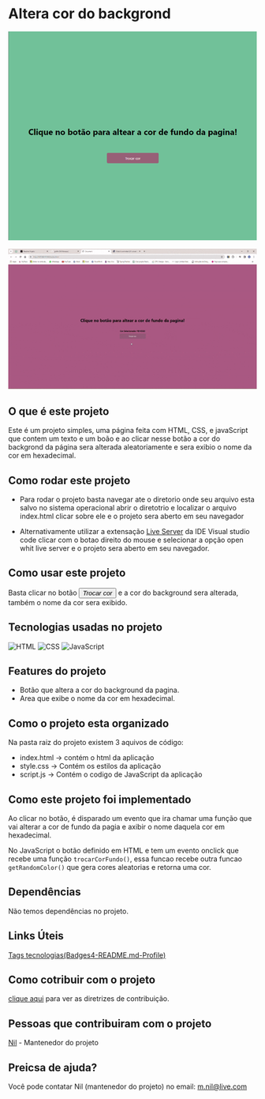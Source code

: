 # Altera cor do backgrond

![Tela inicial](./imagens/Captura%20de%20tela%202024-02-10%20142559.png)

![Aplicacão funcionando](./imagens/gif-pagina-inicial.gif)

## O que é este projeto
Este é um projeto simples, uma página feita com HTML, CSS, e javaScript que contem um texto e um boão e ao clicar nesse botão a cor do backgrond da página sera alterada aleatoriamente e sera exibio o nome da cor em hexadecimal.

## Como rodar este projeto
- Para rodar o projeto basta navegar ate o diretorio onde seu arquivo esta salvo no sistema operacional abrir o diretotrio e localizar o arquivo index.html clicar sobre ele e o projeto sera aberto em seu navegador

- Alternativamente utilizar a extensação [Live Server](https://marketplace.visualstudio.com/items?itemName=ritwickdey.LiveServer) da IDE Visual studio code clicar com o botao direito do mouse e selecionar a opção open whit live server e o projeto sera aberto em seu navegador.

## Como usar este projeto
Basta clicar no botão <button>*Trocar cor*</button>   e a cor do background sera alterada, também o nome da cor sera exibido.

## Tecnologias usadas no projeto

![HTML](https://img.shields.io/badge/HTML5-E34F26?style=for-the-badge&logo=html5&logoColor=white)
![CSS](https://img.shields.io/badge/CSS3-1572B6?style=for-the-badge&logo=css3&logoColor=white)
![JavaScript](https://img.shields.io/badge/JavaScript-323330?style=for-the-badge&logo=javascript&logoColor=F7DF1E)

## Features do projeto

- Botão que altera a cor do background da pagina.
- Area que exibe o nome da cor em hexadecimal.

## Como o projeto esta organizado

Na pasta raiz do projeto existem 3 aquivos de código:
- index.html -> contém o html da aplicação
- style.css -> Contém os estilos da aplicação
- script.js -> Contém o codigo de JavaScript da aplicação

## Como este projeto foi implementado

Ao clicar no botão, é disparado um evento que ira chamar uma função que vai alterar a cor de fundo da pagia e axibir o nome daquela cor em hexadecimal.

No JavaScript o botão definido em HTML e tem um evento onclick que recebe uma função ```trocarCorFundo()```, essa funcao recebe outra funcao ```getRandomColor()``` que gera cores aleatorias e retorna uma cor.

## Dependências

Não temos dependências no projeto.

## Links Úteis
[Tags tecnologias(Badges4-README.md-Profile)](https://github.com/alexandresanlim/Badges4-README.md-Profile#-languages-)

## Como cotribuir com o projeto

[clique aqui](./CONTRIBUTING.md) para ver as diretrizes de contribuição.

## Pessoas que contribuiram com o projeto

[Nil](https://github.com/gnilfm) - Mantenedor do projeto

## Preicsa de ajuda?
Você pode contatar Nil (mantenedor do projeto) no email: m.nil@live.com
